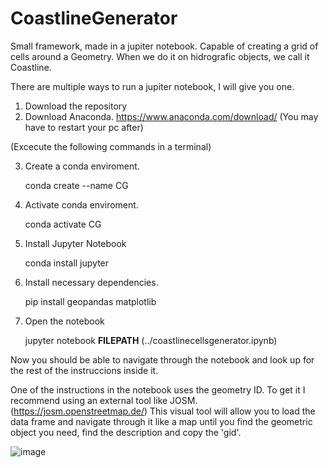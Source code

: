 # CoastlineGenerator
Small framework, made in a jupiter notebook.
Capable of creating a grid of cells around a Geometry. 
When we do it on hidrografic objects, we call it Coastline.

There are multiple ways to run a jupiter notebook, I will give you one.

1. Download the repository
2. Download Anaconda. https://www.anaconda.com/download/ (You may have to restart your pc after)

(Excecute the following commands in a terminal) 

3. Create a conda enviroment. 

      conda create --name CG
      
4. Activate conda enviroment.

      conda activate CG
      
5. Install Jupyter Notebook

      conda install jupyter
      
6. Install necessary dependencies.

      pip install geopandas matplotlib    
      
7. Open the notebook

      jupyter notebook **FILEPATH** (../coastlinecellsgenerator.ipynb)
      
Now you should be able to navigate through the notebook and look up for the rest of the instruccions inside it.



One of the instructions in the notebook uses the geometry ID. To get it I recommend using an external tool like JOSM. (https://josm.openstreetmap.de/)
This visual tool will allow you to load the data frame and navigate through it like a map until you find the geometric object you need, find the description and copy the 'gid'.

![image](https://github.com/LattanzioB/CoastlineGenerator/assets/54457043/a44bd286-6899-4936-94b3-3f1e44387d7f)


